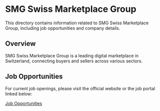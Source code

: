 # SMG Swiss Marketplace Group

This directory contains information related to SMG Swiss Marketplace Group, including job opportunities and company details. 

## Overview

SMG Swiss Marketplace Group is a leading digital marketplace in Switzerland, connecting buyers and sellers across various sectors. 

## Job Opportunities

For current job openings, please visit the official website or the job portal linked below:

[Job Opportunities](https://swissmarketplace.group/career/switzerland/)